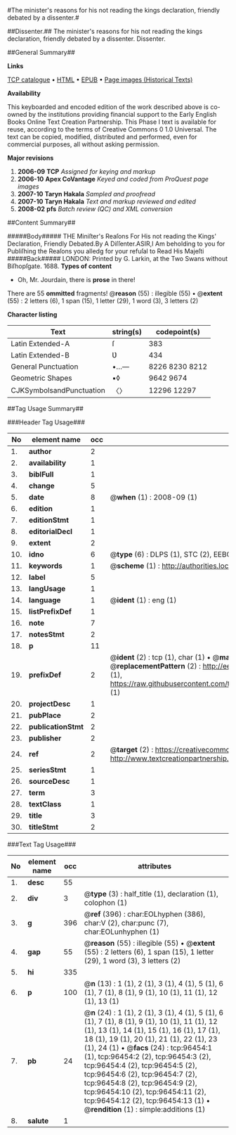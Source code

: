 #The minister's reasons for his not reading the kings declaration, friendly debated by a dissenter.#

##Dissenter.##
The minister's reasons for his not reading the kings declaration, friendly debated by a dissenter.
Dissenter.

##General Summary##

**Links**

[TCP catalogue](http://www.ota.ox.ac.uk/tcp/)  • 
[HTML](http://tei.it.ox.ac.uk/tcp/Texts-HTML/free/A50/A50967.html)  • 
[EPUB](http://tei.it.ox.ac.uk/tcp/Texts-EPUB/free/A50/A50967.epub) • 
[Page images (Historical Texts)](https://data.historicaltexts.jisc.ac.uk/view?pubId=eebo-12999294e&pageId=eebo-12999294e-96454-1)

**Availability**

This keyboarded and encoded edition of the
	       work described above is co-owned by the institutions
	       providing financial support to the Early English Books
	       Online Text Creation Partnership. This Phase I text is
	       available for reuse, according to the terms of Creative
	       Commons 0 1.0 Universal. The text can be copied,
	       modified, distributed and performed, even for
	       commercial purposes, all without asking permission.

**Major revisions**

1. __2006-09__ __TCP__ *Assigned for keying and markup*
1. __2006-10__ __Apex CoVantage__ *Keyed and coded from ProQuest page images*
1. __2007-10__ __Taryn Hakala__ *Sampled and proofread*
1. __2007-10__ __Taryn Hakala__ *Text and markup reviewed and edited*
1. __2008-02__ __pfs__ *Batch review (QC) and XML conversion*

##Content Summary##

#####Body#####
THE Miniſter's Reaſons For His not reading the Kings' Declaration, Friendly Debated.By A Diſſenter.ASIR,I Am beholding to you for Publiſhing the Reaſons you alledg for your refuſal to Read His Majeſti
#####Back#####
LONDON: Printed by G. Larkin, at the Two Swans without Biſhopſgate. 1688.
**Types of content**

  * Oh, Mr. Jourdain, there is **prose** in there!

There are 55 **ommitted** fragments! 
 @__reason__ (55) : illegible (55)  •  @__extent__ (55) : 2 letters (6), 1 span (15), 1 letter (29), 1 word (3), 3 letters (2)

**Character listing**


|Text|string(s)|codepoint(s)|
|---|---|---|
|Latin Extended-A|ſ|383|
|Latin Extended-B|Ʋ|434|
|General Punctuation|•…—|8226 8230 8212|
|Geometric Shapes|▪◊|9642 9674|
|CJKSymbolsandPunctuation|〈〉|12296 12297|

##Tag Usage Summary##

###Header Tag Usage###

|No|element name|occ|attributes|
|---|---|---|---|
|1.|__author__|2||
|2.|__availability__|1||
|3.|__biblFull__|1||
|4.|__change__|5||
|5.|__date__|8| @__when__ (1) : 2008-09 (1)|
|6.|__edition__|1||
|7.|__editionStmt__|1||
|8.|__editorialDecl__|1||
|9.|__extent__|2||
|10.|__idno__|6| @__type__ (6) : DLPS (1), STC (2), EEBO-CITATION (1), OCLC (1), VID (1)|
|11.|__keywords__|1| @__scheme__ (1) : http://authorities.loc.gov/ (1)|
|12.|__label__|5||
|13.|__langUsage__|1||
|14.|__language__|1| @__ident__ (1) : eng (1)|
|15.|__listPrefixDef__|1||
|16.|__note__|7||
|17.|__notesStmt__|2||
|18.|__p__|11||
|19.|__prefixDef__|2| @__ident__ (2) : tcp (1), char (1)  •  @__matchPattern__ (2) : ([0-9\-]+):([0-9IVX]+) (1), (.+) (1)  •  @__replacementPattern__ (2) : http://eebo.chadwyck.com/downloadtiff?vid=$1&page=$2 (1), https://raw.githubusercontent.com/textcreationpartnership/Texts/master/tcpchars.xml#$1 (1)|
|20.|__projectDesc__|1||
|21.|__pubPlace__|2||
|22.|__publicationStmt__|2||
|23.|__publisher__|2||
|24.|__ref__|2| @__target__ (2) : https://creativecommons.org/publicdomain/zero/1.0/ (1), http://www.textcreationpartnership.org/docs/. (1)|
|25.|__seriesStmt__|1||
|26.|__sourceDesc__|1||
|27.|__term__|3||
|28.|__textClass__|1||
|29.|__title__|3||
|30.|__titleStmt__|2||


###Text Tag Usage###

|No|element name|occ|attributes|
|---|---|---|---|
|1.|__desc__|55||
|2.|__div__|3| @__type__ (3) : half_title (1), declaration (1), colophon (1)|
|3.|__g__|396| @__ref__ (396) : char:EOLhyphen (386), char:V (2), char:punc (7), char:EOLunhyphen (1)|
|4.|__gap__|55| @__reason__ (55) : illegible (55)  •  @__extent__ (55) : 2 letters (6), 1 span (15), 1 letter (29), 1 word (3), 3 letters (2)|
|5.|__hi__|335||
|6.|__p__|100| @__n__ (13) : 1 (1), 2 (1), 3 (1), 4 (1), 5 (1), 6 (1), 7 (1), 8 (1), 9 (1), 10 (1), 11 (1), 12 (1), 13 (1)|
|7.|__pb__|24| @__n__ (24) : 1 (1), 2 (1), 3 (1), 4 (1), 5 (1), 6 (1), 7 (1), 8 (1), 9 (1), 10 (1), 11 (1), 12 (1), 13 (1), 14 (1), 15 (1), 16 (1), 17 (1), 18 (1), 19 (1), 20 (1), 21 (1), 22 (1), 23 (1), 24 (1)  •  @__facs__ (24) : tcp:96454:1 (1), tcp:96454:2 (2), tcp:96454:3 (2), tcp:96454:4 (2), tcp:96454:5 (2), tcp:96454:6 (2), tcp:96454:7 (2), tcp:96454:8 (2), tcp:96454:9 (2), tcp:96454:10 (2), tcp:96454:11 (2), tcp:96454:12 (2), tcp:96454:13 (1)  •  @__rendition__ (1) : simple:additions (1)|
|8.|__salute__|1||
